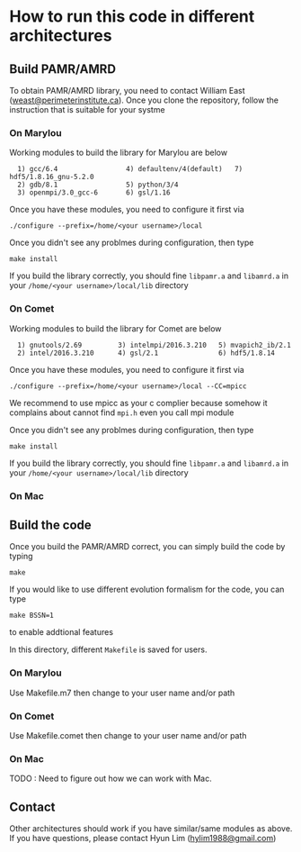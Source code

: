 # How to run this code in different architectures

## Build PAMR/AMRD

To obtain PAMR/AMRD library, you need to contact William East 
(weast@perimeterinstitute.ca). Once you clone the repository,
follow the instruction that is suitable for your systme

### On Marylou

Working modules to build the library for Marylou are below
```
  1) gcc/6.4                 4) defaultenv/4(default)   7) hdf5/1.8.16_gnu-5.2.0
  2) gdb/8.1                 5) python/3/4
  3) openmpi/3.0_gcc-6       6) gsl/1.16
```

Once you have these modules, you need to configure it first via

`./configure --prefix=/home/<your username>/local`

Once you didn't see any problmes during configuration, then type
```
make install
```
If you build the library correctly, you should fine `libpamr.a`
and `libamrd.a` in your `/home/<your username>/local/lib` 
directory


### On Comet

Working modules to build the library for Comet are below
```
  1) gnutools/2.69         3) intelmpi/2016.3.210   5) mvapich2_ib/2.1
  2) intel/2016.3.210      4) gsl/2.1               6) hdf5/1.8.14
```
Once you have these modules, you need to configure it first via

`./configure --prefix=/home/<your username>/local --CC=mpicc`

We recommend to use mpicc as your c complier because somehow it complains
about cannot find `mpi.h` even you call mpi module

Once you didn't see any problmes during configuration, then type
```
make install
```
If you build the library correctly, you should fine `libpamr.a`
and `libamrd.a` in your `/home/<your username>/local/lib` 
directory

### On Mac

## Build the code

Once you build the PAMR/AMRD correct, you can simply build the code by
typing
```
make
```
If you would like to use different evolution formalism for the code,
you can type
```
make BSSN=1
```
to enable addtional features

In this directory, different `Makefile` is saved for users.

### On Marylou

Use Makefile.m7 then change to your user name and/or path

### On Comet

Use Makefile.comet then change to your user name and/or path

### On Mac

TODO : Need to figure out how we can work with Mac.

## Contact
Other architectures should work if you have similar/same modules as
above. If you have questions, please contact Hyun Lim (hylim1988@gmail.com)
